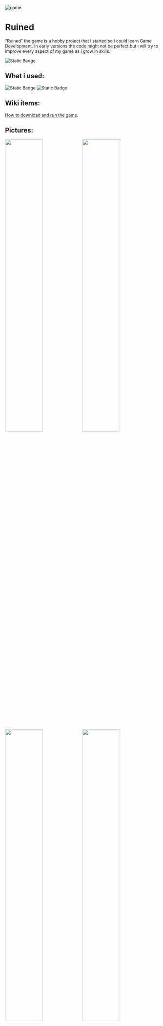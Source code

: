 ![game](https://github.com/Mikert1/Ruined/assets/73882306/b35ce5a7-e065-462e-8beb-51ac57dd84d1)
<h1>Ruined</h1>

<p>“Ruined” the game is a hobby project that i started so i could learn Game Development. In early versions the code might not be perfect but i will try to improve every aspect of my game as i grow in skills.</p>
<img alt="Static Badge" src="https://img.shields.io/badge/Game%20version-Early--Developer--Pre--Alpha%201.6-%23333333">

<h2>What i used:</h2>
<img alt="Static Badge" src="https://img.shields.io/badge/L%C3%96VE%20Version-11-%23E84A99">
<img alt="Static Badge" src="https://img.shields.io/badge/Lua%20Version-5.1-%23000080">
<h2>Wiki items:</h2>
<p><a href="https://github.com/Mikert1/Ruined/wiki/Download-and-run-Ruined">How to download and run the game</a>.</p>
<h2>Pictures:</h2>
<div>
    <a><img width="49.5%" src="https://github.com/Mikert1/Ruined/assets/73882306/1ef52b0c-8240-489a-a191-458290eeaa21"></a>
    <a><img width="49.5%" src="https://github.com/Mikert1/Ruined/assets/73882306/ec4af4f6-0ac1-460c-8bae-5d015817904d"></a>
</div>
<div>
    <img width="49.5%" src="https://github.com/Mikert1/Ruined/assets/73882306/eef28b86-3676-42fc-b7ba-cc05ba1171a6">
    <img width="49.5%" src="https://github.com/Mikert1/Ruined/assets/73882306/adea97ac-11a2-4c1b-b628-0f0edf4c7494">
</div>
<h2>Beta Website:</h2>
<p><a href="https://mikert.com/project.html?id=1">Mikert.com</a></p>
<h2>Contact</h2>
<p>Any bugs or questions?</p>
<p>Contact: contact@mikert.com</p>
<h6>Made on a Windows Laptop. Stable Versions are Tested on linux and mac.</h6>
